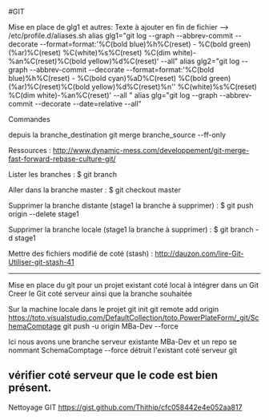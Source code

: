 #GIT


Mise en place de glg1 et autres: Texte à ajouter en fin de fichier -->  /etc/profile.d/aliases.sh
alias glg1="git log --graph --abbrev-commit --decorate --format=format:'%C(bold blue)%h%C(reset) - %C(bold green)(%ar)%C(reset) %C(white)%s%C(reset) %C(dim white)- %an%C(reset)%C(bold yellow)%d%C(reset)' --all"
alias glg2="git log --graph --abbrev-commit --decorate --format=format:'%C(bold blue)%h%C(reset) - %C(bold cyan)%aD%C(reset) %C(bold green)(%ar)%C(reset)%C(bold yellow)%d%C(reset)%n'' %C(white)%s%C(reset) %C(dim white)-%an%C(reset)' --all "
alias glg="git log --graph --abbrev-commit --decorate --date=relative --all"


Commandes

depuis la branche_destination
git  merge branche_source --ff-only



Ressources : 
http://www.dynamic-mess.com/developpement/git-merge-fast-forward-rebase-culture-git/

Lister les branches : 
$ git branch

Aller dans la branche master : 
$ git checkout master

Supprimer la branche distante (stage1 la branche à supprimer) :
$ git push origin --delete stage1

Supprimer la branche locale (stage1 la branche à supprimer) :
$ git branch -d stage1

Mettre des fichiers modifié de coté (stash) :
http://dauzon.com/lire-Git-Utiliser-git-stash-41

----------------------------------------------------------------------------------------------------------------------------------------------------------
Mise en place du git pour un projet existant coté local à intégrer dans un Git
Creer le Git coté serveur ainsi que la branche souhaitée

Sur la machine locale dans le projet
git init
git remote add origin https://toto.visualstudio.com/DefaultCollection/toto.PowerPlateForm/_git/SchemaComptage
git push -u origin MBa-Dev --force

Ici nous avons une branche serveur existante MBa-Dev et un repo se nommant SchemaComptage
--force détruit l'existant coté serveur git

vérifier coté serveur que le code est bien présent. 
----------------------------------------------------------------------------------------------------------------------------------------------------------

Nettoyage GIT
https://gist.github.com/Thithip/cfc058442e4e052aa817
